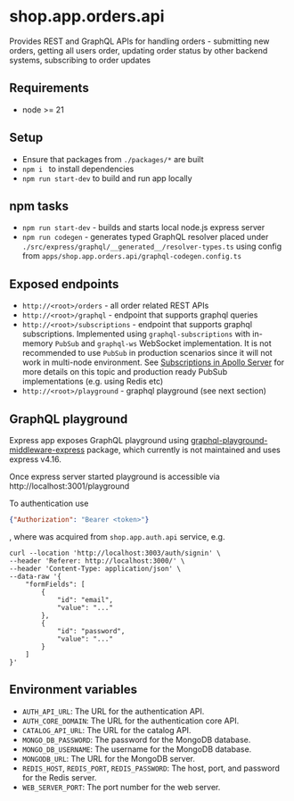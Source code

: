 # shop.app.orders.api
Provides REST and GraphQL APIs for handling orders - submitting new orders, getting all users order, updating order status by other backend systems, subscribing to order updates

## Requirements
* node >= 21

## Setup
* Ensure that packages from `./packages/*` are built
* `npm i `  to install dependencies
* `npm run start-dev` to build and run app locally


## npm tasks
* `npm run start-dev` - builds and starts local node.js express server
* `npm run codegen` - generates typed GraphQL resolver placed under `./src/express/graphql/__generated__/resolver-types.ts` using config from `apps/shop.app.orders.api/graphql-codegen.config.ts`

## Exposed endpoints
* `http://<root>/orders` - all order related REST APIs
* `http://<root>/graphql` - endpoint that supports graphql queries
* `http://<root>/subscriptions` - endpoint that supports graphql subscriptions. Implemented using `graphql-subscriptions` with in-memory `PubSub` and `graphql-ws` WebSocket implementation. It is not recommended to use `PubSub` in production scenarios since it will not work in multi-node environment. See [Subscriptions in Apollo Server](https://www.apollographql.com/docs/apollo-server/data/subscriptions/) for more details on this topic and production ready  PubSub implementations (e.g. using Redis etc)
* `http://<root>/playground` - graphql playground (see next section)

## GraphQL playground
Express app exposes GraphQL playground using [graphql-playground-middleware-express](https://www.npmjs.com/package/graphql-playground-middleware-express) package, which currently is not maintained and uses express v4.16. 

Once express server started playground is accessible via http://localhost:3001/playground 

To authentication use 
```json
{"Authorization": "Bearer <token>"}
```
, where <token> was acquired from `shop.app.auth.api` service, e.g.

```shell
curl --location 'http://localhost:3003/auth/signin' \
--header 'Referer: http://localhost:3000/' \
--header 'Content-Type: application/json' \
--data-raw '{
    "formFields": [
        {
            "id": "email",
            "value": "..."
        },
        {
            "id": "password",
            "value": "..."
        }
    ]
}'
```

## Environment variables
 
 * `AUTH_API_URL`: The URL for the authentication API.
 * `AUTH_CORE_DOMAIN`: The URL for the authentication core API.
 * `CATALOG_API_URL`: The URL for the catalog API.
 * `MONGO_DB_PASSWORD`: The password for the MongoDB database.
 * `MONGO_DB_USERNAME`: The username for the MongoDB database.
 * `MONGODB_URL`: The URL for the MongoDB server.
 * `REDIS_HOST`, `REDIS_PORT`, `REDIS_PASSWORD`: The host, port, and password for the Redis server.
 * `WEB_SERVER_PORT`: The port number for the web server.
